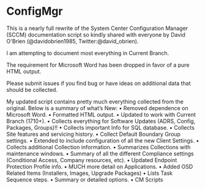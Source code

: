 ConfigMgr
=========

This is a nearly full rewrite of the System Center Configuration Manager (SCCM) documentation script so kindly shared with everyone by David O'Brien (@davidobrien1985, Twitter:@david_obrien).

I am attempting to document most everything in Current Branch.

The requirement for Microsoft Word has been dropped in favor of a pure HTML output.

Please submit issues if you find bug or have ideas on additional data that should be collected.

My updated script contains pretty much everything collected from the original.  Below is a summary of what’s New:
  •	Removed dependence on Microsoft Word.
  •	Formatted HTML output.
  •	Updated to work with Current Branch (1710+).
  •	Collects everything for Software Updates (ADRS, Config, Packages, Groups)!!
  •	Collects important Info for SQL database.
  •	Collects Site features and servicing history.
  •	Collect Default Boundary Group settings.
  •	Extended to include configuration of all the new Client Settings.
  •	Collects additional Collection information.
  •	Summarizes Collections with maintenance windows.
  •	Summary of all the different Compliance settings (Conditional Access, Company resources, etc).
  •	Updated Endpoint Protection Profile info.
  •	MUCH more detail on Applications.
  •	Added OSD Related Items (Installers, Images, Upgrade Packages)
  •	Lists Task Sequence steps.
  •	Summary or detailed options.
  •	CM Scripts
